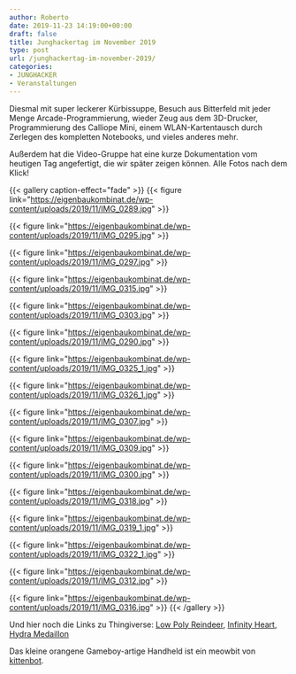 ```yaml
---
author: Roberto
date: 2019-11-23 14:19:00+00:00
draft: false
title: Junghackertag im November 2019
type: post
url: /junghackertag-im-november-2019/
categories:
- JUNGHACKER
- Veranstaltungen
---
```





Diesmal mit super leckerer Kürbissuppe, Besuch aus Bitterfeld mit jeder Menge Arcade-Programmierung, wieder Zeug aus dem 3D-Drucker, Programmierung des Calliope Mini, einem WLAN-Kartentausch durch Zerlegen des kompletten Notebooks, und vieles anderes mehr. 







Außerdem hat die Video-Gruppe hat eine kurze Dokumentation vom heutigen Tag angefertigt, die wir später zeigen können. Alle Fotos nach dem Klick!





<!-- more -->



  {{< gallery caption-effect="fade" >}}
{{< figure link="https://eigenbaukombinat.de/wp-content/uploads/2019/11/IMG_0289.jpg" >}}
 
{{< figure link="https://eigenbaukombinat.de/wp-content/uploads/2019/11/IMG_0295.jpg" >}}
 
{{< figure link="https://eigenbaukombinat.de/wp-content/uploads/2019/11/IMG_0297.jpg" >}}

{{< figure link="https://eigenbaukombinat.de/wp-content/uploads/2019/11/IMG_0315.jpg" >}}
 
{{< figure link="https://eigenbaukombinat.de/wp-content/uploads/2019/11/IMG_0303.jpg" >}}
 
{{< figure link="https://eigenbaukombinat.de/wp-content/uploads/2019/11/IMG_0290.jpg" >}}

{{< figure link="https://eigenbaukombinat.de/wp-content/uploads/2019/11/IMG_0325_1.jpg" >}}

{{< figure link="https://eigenbaukombinat.de/wp-content/uploads/2019/11/IMG_0326_1.jpg" >}}
 
{{< figure link="https://eigenbaukombinat.de/wp-content/uploads/2019/11/IMG_0307.jpg" >}}
 
{{< figure link="https://eigenbaukombinat.de/wp-content/uploads/2019/11/IMG_0309.jpg" >}}

{{< figure link="https://eigenbaukombinat.de/wp-content/uploads/2019/11/IMG_0300.jpg" >}}

{{< figure link="https://eigenbaukombinat.de/wp-content/uploads/2019/11/IMG_0318.jpg" >}}

{{< figure link="https://eigenbaukombinat.de/wp-content/uploads/2019/11/IMG_0319_1.jpg" >}}

{{< figure link="https://eigenbaukombinat.de/wp-content/uploads/2019/11/IMG_0322_1.jpg" >}}
 
{{< figure link="https://eigenbaukombinat.de/wp-content/uploads/2019/11/IMG_0312.jpg" >}}
 
{{< figure link="https://eigenbaukombinat.de/wp-content/uploads/2019/11/IMG_0316.jpg" >}}
{{< /gallery >}}





Und hier noch die Links zu Thingiverse: [Low Poly Reindeer](https:/https://www.thingiverse.com/thing:2942688), [Infinity Heart](https:/https://www.thingiverse.com/thing:1310581), [Hydra Medaillon](https:/https://www.thingiverse.com/thing:27711)







Das kleine orangene Gameboy-artige Handheld ist ein meowbit von [kittenbot](https:/https://www.kittenbot.cc/).



